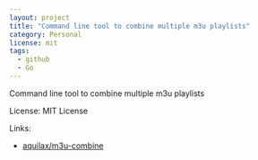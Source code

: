 ```yaml
---
layout: project
title: "Command line tool to combine multiple m3u playlists"
category: Personal
license: mit
tags:
  - github
  - Go
---
```


Command line tool to combine multiple m3u playlists

License: MIT License

Links:

* [aquilax/m3u-combine](https://github.com/aquilax/m3u-combine)
